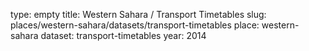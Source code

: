 type: empty
title: Western Sahara / Transport Timetables
slug: places/western-sahara/datasets/transport-timetables
place: western-sahara
dataset: transport-timetables
year: 2014

